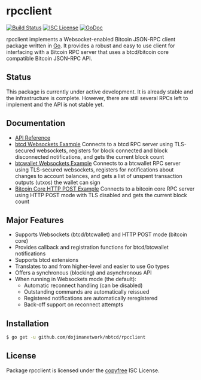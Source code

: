 rpcclient
=========

[![Build Status](https://github.com/dojimanetwork/nbtcd/workflows/Build%20and%20Test/badge.svg)](https://github.com/dojimanetwork/nbtcd/actions)
[![ISC License](http://img.shields.io/badge/license-ISC-blue.svg)](http://copyfree.org)
[![GoDoc](https://img.shields.io/badge/godoc-reference-blue.svg)](https://pkg.go.dev/github.com/dojimanetwork/nbtcd/rpcclient)

rpcclient implements a Websocket-enabled Bitcoin JSON-RPC client package written
in [Go](http://golang.org/).  It provides a robust and easy to use client for
interfacing with a Bitcoin RPC server that uses a btcd/bitcoin core compatible
Bitcoin JSON-RPC API.

## Status

This package is currently under active development.  It is already stable and
the infrastructure is complete.  However, there are still several RPCs left to
implement and the API is not stable yet.

## Documentation

* [API Reference](https://pkg.go.dev/github.com/dojimanetwork/nbtcd/rpcclient)
* [btcd Websockets Example](https://github.com/dojimanetwork/nbtcd/tree/master/rpcclient/examples/btcdwebsockets)
  Connects to a btcd RPC server using TLS-secured websockets, registers for
  block connected and block disconnected notifications, and gets the current
  block count
* [btcwallet Websockets Example](https://github.com/dojimanetwork/nbtcd/tree/master/rpcclient/examples/btcwalletwebsockets)
  Connects to a btcwallet RPC server using TLS-secured websockets, registers for
  notifications about changes to account balances, and gets a list of unspent
  transaction outputs (utxos) the wallet can sign
* [Bitcoin Core HTTP POST Example](https://github.com/dojimanetwork/nbtcd/tree/master/rpcclient/examples/bitcoincorehttp)
  Connects to a bitcoin core RPC server using HTTP POST mode with TLS disabled
  and gets the current block count

## Major Features

* Supports Websockets (btcd/btcwallet) and HTTP POST mode (bitcoin core)
* Provides callback and registration functions for btcd/btcwallet notifications
* Supports btcd extensions
* Translates to and from higher-level and easier to use Go types
* Offers a synchronous (blocking) and asynchronous API
* When running in Websockets mode (the default):
  * Automatic reconnect handling (can be disabled)
  * Outstanding commands are automatically reissued
  * Registered notifications are automatically reregistered
  * Back-off support on reconnect attempts

## Installation

```bash
$ go get -u github.com/dojimanetwork/nbtcd/rpcclient
```

## License

Package rpcclient is licensed under the [copyfree](http://copyfree.org) ISC
License.
